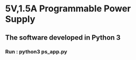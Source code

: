 # 5V,1.5A Programmable Power Supply 

## The software developed in Python 3
### Run : python3 ps_app.py
